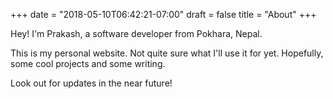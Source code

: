 +++
date = "2018-05-10T06:42:21-07:00"
draft = false
title = "About"
+++

Hey! I'm Prakash, a software developer from Pokhara, Nepal.

This is my personal website. Not quite sure what I'll use it for yet. Hopefully, some cool projects and some writing.

Look out for updates in the near future!
